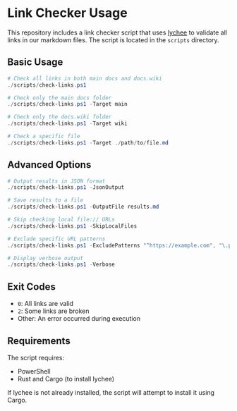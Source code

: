 # Link Checker Usage

This repository includes a link checker script that uses [lychee](https://github.com/lycheeverse/lychee) to validate all links in our markdown files. The script is located in the `scripts` directory.

## Basic Usage

```powershell
# Check all links in both main docs and docs.wiki
./scripts/check-links.ps1

# Check only the main docs folder
./scripts/check-links.ps1 -Target main

# Check only the docs.wiki folder
./scripts/check-links.ps1 -Target wiki

# Check a specific file
./scripts/check-links.ps1 -Target ./path/to/file.md
```

## Advanced Options

```powershell
# Output results in JSON format
./scripts/check-links.ps1 -JsonOutput

# Save results to a file
./scripts/check-links.ps1 -OutputFile results.md

# Skip checking local file:// URLs
./scripts/check-links.ps1 -SkipLocalFiles

# Exclude specific URL patterns
./scripts/check-links.ps1 -ExcludePatterns "^https://example.com", "\.pdf$"

# Display verbose output
./scripts/check-links.ps1 -Verbose
```

## Exit Codes

- `0`: All links are valid
- `2`: Some links are broken
- Other: An error occurred during execution

## Requirements

The script requires:
- PowerShell
- Rust and Cargo (to install lychee)

If lychee is not already installed, the script will attempt to install it using Cargo.
